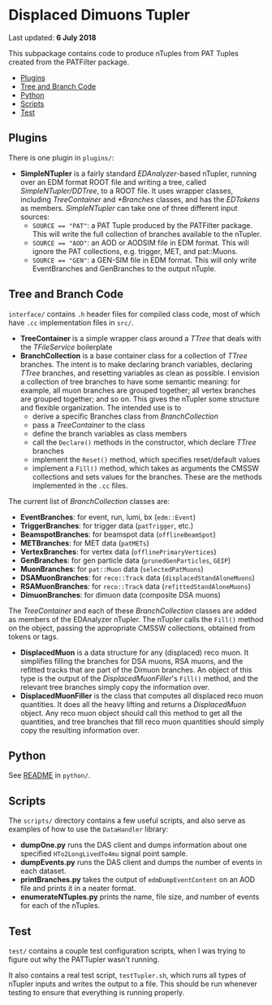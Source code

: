 # Displaced Dimuons Tupler

Last updated: **6 July 2018**

This subpackage contains code to produce nTuples from PAT Tuples created from the PATFilter package.

  * [Plugins](#plugins)
  * [Tree and Branch Code](#tree)
  * [Python](#python)
  * [Scripts](#scripts)
  * [Test](#test)

<a name="plugins"></a>
## Plugins

There is one plugin in `plugins/`:

  * **SimpleNTupler** is a fairly standard _EDAnalyzer_-based nTupler, running over an EDM format ROOT file and writing a tree, called _SimpleNTupler/DDTree_, to a ROOT file. It uses wrapper classes, including _TreeContainer_ and _*Branches_ classes, and has the _EDTokens_ as members. _SimpleNTupler_ can take one of three different input sources:
    * `SOURCE == "PAT"`: a PAT Tuple produced by the PATFilter package. This will write the full collection of branches available to the nTupler.
    * `SOURCE == "AOD"`: an AOD or AODSIM file in EDM format. This will ignore the PAT collections, e.g. trigger, MET, and pat::Muons.
    * `SOURCE == "GEN"`: a GEN-SIM file in EDM format. This will only write EventBranches and GenBranches to the output nTuple.

<a name="tree"></a>
## Tree and Branch Code

`interface/` contains `.h` header files for compiled class code, most of which have `.cc` implementation files in `src/`.

  * **TreeContainer** is a simple wrapper class around a _TTree_ that deals with the _TFileService_ boilerplate
  * **BranchCollection** is a base container class for a collection of _TTree_ branches. The intent is to make declaring branch variables, declaring _TTree_ branches, and resetting variables as clean as possible. I envision a collection of tree branches to have some semantic meaning: for example, all muon branches are grouped together; all vertex branches are grouped together; and so on. This gives the nTupler some structure and flexible organization. The intended use is to
    * derive a specific Branches class from _BranchCollection_
    * pass a _TreeContainer_ to the class
    * define the branch variables as class members
    * call the `Declare()` methods in the constructor, which declare _TTree_ branches
    * implement the `Reset()` method, which specifies reset/default values
    * implement a `Fill()` method, which takes as arguments the CMSSW collections and sets values for the branches. These are the methods implemented in the `.cc` files.
  
The current list of _BranchCollection_ classes are:
  
  * **EventBranches**: for event, run, lumi, bx (`edm::Event`)
  * **TriggerBranches**: for trigger data (`patTrigger`, etc.)
  * **BeamspotBranches**: for beamspot data (`offlineBeamSpot`)
  * **METBranches**: for MET data (`patMETs`)
  * **VertexBranches**: for vertex data (`offlinePrimaryVertices`)
  * **GenBranches**: for gen particle data (`prunedGenParticles`, `GEIP`)
  * **MuonBranches**: for `pat::Muon` data (`selectedPatMuons`)
  * **DSAMuonBranches**: for `reco::Track` data (`displacedStandAloneMuons`)
  * **RSAMuonBranches**: for `reco::Track` data (`refittedStandAloneMuons`)
  * **DimuonBranches**: for dimuon data (composite DSA muons)

The _TreeContainer_ and each of these _BranchCollection_ classes are added as members of the EDAnalyzer nTupler. The nTupler calls the `Fill()` method on the object, passing the appropriate CMSSW collections, obtained from tokens or tags.

  * **DisplacedMuon** is a data structure for any (displaced) reco muon. It simplifies filling the branches for DSA muons, RSA muons, and the refitted tracks that are part of the Dimuon branches. An object of this type is the output of the _DisplacedMuonFiller_'s `Fill()` method, and the relevant tree branches simply copy the information over.
  * **DisplacedMuonFiller** is the class that computes all displaced reco muon quantities. It does all the heavy lifting and returns a _DisplacedMuon_ object. Any reco muon object should call this method to get all the quantities, and tree branches that fill reco muon quantities should simply copy the resulting information over.
  
<a name="python"></a>
## Python

See [README](python/README.md) in `python/`.

<a name="scripts"></a>
## Scripts

The `scripts/` directory contains a few useful scripts, and also serve as examples of how to use the `DataHandler` library:

  * **dumpOne.py** runs the DAS client and dumps information about one specified `HTo2LongLivedTo4mu` signal point sample.
  * **dumpEvents.py** runs the DAS client and dumps the number of events in each dataset.
  * **printBranches.py** takes the output of `edmDumpEventContent` on an AOD file and prints it in a neater format.
  * **enumerateNTuples.py** prints the name, file size, and number of events for each of the nTuples.

<a name="test"></a>
## Test

`test/` contains a couple test configuration scripts, when I was trying to figure out why the PATTupler wasn't running.

It also contains a real test script, `testTupler.sh`, which runs all types of nTupler inputs and writes the output to a file. This should be run whenever testing to ensure that everything is running properly.
